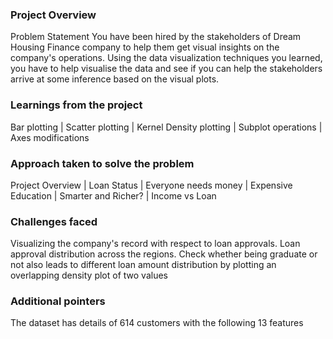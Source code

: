 ### Project Overview

 Problem Statement
You have been hired by the stakeholders of Dream Housing Finance company to help them get visual insights on the company's operations. Using the data visualization techniques you learned, you have to help visualise the data and see if you can help the stakeholders arrive at some inference based on the visual plots.


### Learnings from the project

 Bar plotting |
Scatter plotting |
Kernel Density plotting |
Subplot operations |
Axes modifications


### Approach taken to solve the problem

 Project Overview |
Loan Status |
Everyone needs money |
Expensive Education |
Smarter and Richer? |
Income vs Loan


### Challenges faced

 Visualizing the company's record with respect to loan approvals.
Loan approval distribution across the regions.
Check whether being graduate or not also leads to different loan amount distribution by plotting an overlapping density plot of two values


### Additional pointers

 The dataset has details of 614 customers with the following 13 features


